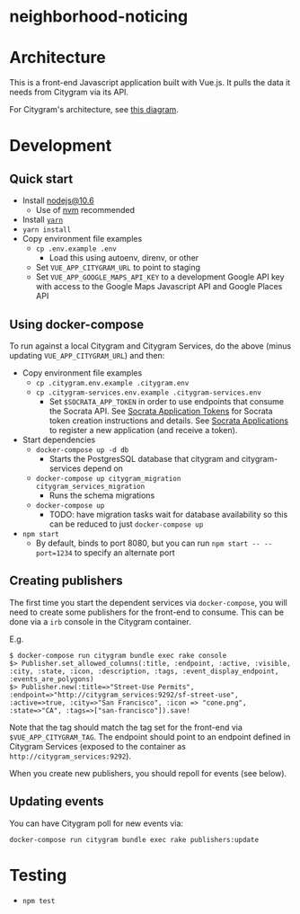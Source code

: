 neighborhood-noticing
=====================

# Architecture

This is a front-end Javascript application built with Vue.js. It pulls the data it needs from Citygram via its API.

For Citygram's architecture, see [this
diagram](https://github.com/codeforamerica/citygram/blob/master/images/citygram_architecture.png).

# Development

## Quick start

* Install nodejs@10.6
  * Use of [nvm](https://github.com/creationix/nvm) recommended
* Install [`yarn`](https://yarnpkg.com)
* `yarn install`
* Copy environment file examples
  * `cp .env.example .env`
    * Load this using autoenv, direnv, or other
  * Set `VUE_APP_CITYGRAM_URL` to point to staging
  * Set `VUE_APP_GOOGLE_MAPS_API_KEY` to a development Google API key with access to the Google Maps Javascript API and
    Google Places API

## Using docker-compose

To run against a local Citygram and Citygram Services, do the above (minus updating `VUE_APP_CITYGRAM_URL`) and then:

* Copy environment file examples
  * `cp .citygram.env.example .citygram.env`
  * `cp .citygram-services.env.example .citygram-services.env`
    * Set `$SOCRATA_APP_TOKEN` in order to use endpoints that consume the Socrata API. See
      [Socrata Application Tokens](https://dev.socrata.com/docs/app-tokens.html) for Socrata token creation instructions
      and details. See [Socrata Applications](https://dev.socrata.com/register) to register a new application (and
      receive a token).
* Start dependencies
  * `docker-compose up -d db`
    * Starts the PostgresSQL database that citygram and citygram-services depend on
  * `docker-compose up citygram_migration citygram_services_migration`
    * Runs the schema migrations
  * `docker-compose up`
    * TODO: have migration tasks wait for database availability so this can be reduced to just `docker-compose up`
* `npm start`
  * By default, binds to port 8080, but you can run `npm start -- --port=1234` to specify an alternate port

## Creating publishers

The first time you start the dependent services via `docker-compose`, you will need to create some publishers for the
front-end to consume. This can be done via a `irb` console in the Citygram container.

E.g.

```
$ docker-compose run citygram bundle exec rake console
$> Publisher.set_allowed_columns(:title, :endpoint, :active, :visible, :city, :state, :icon, :description, :tags, :event_display_endpoint, :events_are_polygons)
$> Publisher.new(:title=>"Street-Use Permits", :endpoint=>"http://citygram_services:9292/sf-street-use", :active=>true, :city=>"San Francisco", :icon => "cone.png", :state=>"CA", :tags=>["san-francisco"]).save!
```

Note that the tag should match the tag set for the front-end via `$VUE_APP_CITYGRAM_TAG`. The endpoint should point to
an endpoint defined in Citygram Services (exposed to the container as `http://citygram_services:9292`).

When you create new publishers, you should repoll for events (see below).

## Updating events

You can have Citygram poll for new events via:

`docker-compose run citygram bundle exec rake publishers:update`

# Testing

* `npm test`
